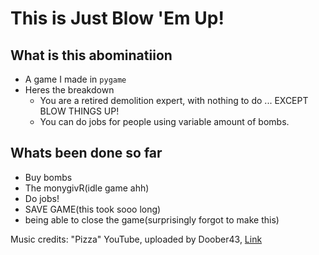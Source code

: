 # This is Just Blow 'Em Up!



## What is this abominatiion
 - A game I made in ``` pygame ```
 - Heres the breakdown
      - You are a retired demolition expert, with nothing to do ... EXCEPT BLOW THINGS UP!
      - You can do jobs for people using variable amount of bombs.




## Whats been done so far
 - Buy bombs
 - The monygivR(idle game ahh)
 - Do jobs!
 - SAVE GAME(this took sooo long)
 - being able to close the game(surprisingly forgot to make this)


Music credits:
"Pizza" YouTube, uploaded by Doober43, [Link](https://www.youtube.com/watch?v=NbGhHc4TloE&t=42s)
